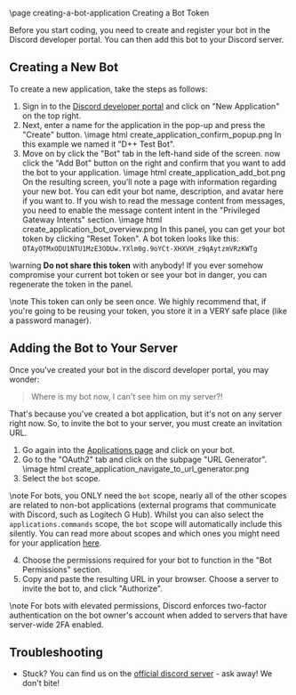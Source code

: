 \page creating-a-bot-application Creating a Bot Token

Before you start coding, you need to create and register your bot in the Discord developer portal. You can then add this bot to your Discord server.

## Creating a New Bot

To create a new application, take the steps as follows:

1. Sign in to the [Discord developer portal](https://discord.com/developers/applications) and click on "New Application" on the top right.
2. Next, enter a name for the application in the pop-up and press the "Create" button.
\image html create_application_confirm_popup.png
In this example we named it "D++ Test Bot".
3. Move on by click the "Bot" tab in the left-hand side of the screen. now click the "Add Bot" button on the right and confirm that you want to add the bot to your application.
\image html create_application_add_bot.png
On the resulting screen, you’ll note a page with information regarding your new bot. You can edit your bot name, description, and avatar here if you want to. If you wish to read the message content from messages, you need to enable the message content intent in the "Privileged Gateway Intents" section.
\image html create_application_bot_overview.png
In this panel, you can get your bot token by clicking "Reset Token". A bot token looks like this: `OTAyOTMxODU1NTU1MzE3ODUw.YXlm0g.9oYCt-XHXVH_z9qAytzmVRzKWTg`

\warning **Do not share this token** with anybody! If you ever somehow compromise your current bot token or see your bot in danger, you can regenerate the token in the panel.

\note This token can only be seen once. We highly recommend that, if you're going to be reusing your token, you store it in a VERY safe place (like a password manager).

## Adding the Bot to Your Server

Once you've created your bot in the discord developer portal, you may wonder:

> Where is my bot now, I can't see him on my server?!

That's because you've created a bot application, but it's not on any server right now. So, to invite the bot to your server, you must create an invitation URL.

1. Go again into the [Applications page](https://discord.com/developers/applications) and click on your bot.
2. Go to the "OAuth2" tab and click on the subpage "URL Generator".
\image html create_application_navigate_to_url_generator.png
3. Select the `bot` scope.

\note For bots, you ONLY need the `bot` scope, nearly all of the other scopes are related to non-bot applications (external programs that communicate with Discord, such as Logitech G Hub). Whilst you can also select the `applications.commands` scope, the `bot` scope will automatically include this silently. You can read more about scopes and which ones you might need for your application [here](https://discord.com/developers/docs/topics/oauth2#shared-resources-oauth2-scopes).

4. Choose the permissions required for your bot to function in the "Bot Permissions" section.
5. Copy and paste the resulting URL in your browser. Choose a server to invite the bot to, and click "Authorize".

\note For bots with elevated permissions, Discord enforces two-factor authentication on the bot owner's account when added to servers that have server-wide 2FA enabled.

## Troubleshooting

- Stuck? You can find us on the [official discord server](https://discord.gg/dpp) - ask away! We don't bite!
